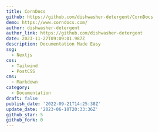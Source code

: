 ```yaml
---
title: CornDocs
github: https://github.com/dishwasher-detergent/CornDocs
demo: https://www.corndocs.com/
author: dishwasher-detergent
author_link: https://github.com/dishwasher-detergent
date: 2023-11-27T09:09:01.987Z
description: Documentation Made Easy
ssg:
  - Nextjs
css:
  - Tailwind
  - PostCSS
cms:
  - Markdown
category:
  - Documentation
draft: false
publish_date: '2022-09-21T14:25:38Z'
update_date: '2023-06-10T20:33:36Z'
github_star: 5
github_fork: 0
---
```

